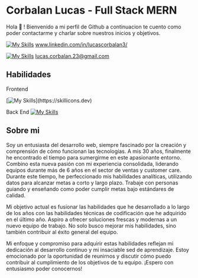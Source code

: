 <h1>Corbalan Lucas - Full Stack MERN  </h1> 

<p> Hola 👋 ! Bienvenido a mi perfil de Github a continuacion te cuento como poder contactarme y charlar sobre nuestros inicios y objetivos. </p> 

[![My Skills](https://skillicons.dev/icons?i=linkedin)](https://skillicons.dev) www.linkedin.com/in/lucascorbalan3/

[![My Skills](https://skillicons.dev/icons?i=gmail)](https://skillicons.dev) lucas.corbalan.23@gmail.com

<h2>Habilidades</h2>  

Frontend

[![My Skills](https://skillicons.dev/icons?i=js,html,css,bootstrap,c,react,tailwind,vite,)](https://skillicons.dev)

Back End 
[![My Skills](https://skillicons.dev/icons?i=js,mongodb,express,nodejs,mysql,nextjs	)](https://skillicons.dev)

<h2>Sobre mi</h2> 

Soy un entusiasta del desarrollo web, siempre fascinado por la creación y comprensión de cómo funcionan las tecnologías. A mis 30 años, finalmente he encontrado el tiempo para sumergirme en este apasionante entorno. Combino esta nueva pasión con mi experiencia consolidada, liderando equipos durante más de 6 años en el sector de ventas y customer care. Durante este tiempo, he perfeccionado mis habilidades analíticas, utilizando datos para alcanzar metas a corto y largo plazo. Trabaje con personas guiando y enseñando como poder cumplir metas bajo estándares de calidad.

Mi objetivo actual es fusionar las habilidades que he desarrollado a lo largo de los años con las habilidades técnicas de codificación que he adquirido en el último año. Aspiro a ofrecer soluciones frescas y modernas a un nuevo equipo de trabajo. No solo busco mejorar mis habilidades, sino también contribuir al éxito general del equipo.

Mi enfoque y compromiso para adquirir estas habilidades reflejan mi dedicación al desarrollo continuo y mi insaciable sed de aprendizaje. Estoy emocionado por la oportunidad de reunirnos y discutir cómo puedo contribuir al cumplimiento de los objetivos de tu equipo. ¡Espero con entusiasmo poder conocernos!



<!---
LucasCorbalan3/LucasCorbalan3 is a ✨ special ✨ repository because its `README.md` (this file) appears on your GitHub profile.
You can click the Preview link to take a look at your changes.
--->
